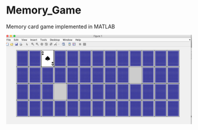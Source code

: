# Memory_Game
Memory card game implemented in MATLAB


![Alt text](MemoryGame.png?raw=true "Memory game")

